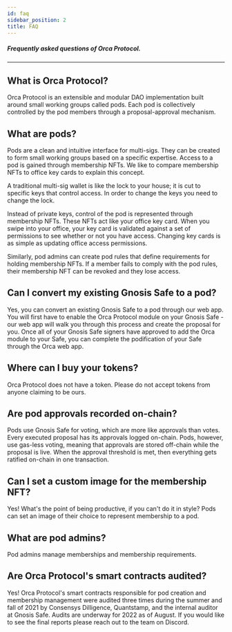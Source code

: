 ```yaml
---
id: faq
sidebar_position: 2
title: FAQ
---
```


##### Frequently asked questions of Orca Protocol.

---

## What is Orca Protocol?
Orca Protocol is an extensible and modular DAO implementation built around small working groups called pods. Each pod is collectively controlled by the pod members through a proposal-approval mechanism.

## What are pods?
Pods are a clean and intuitive interface for multi-sigs. They can be created to form small working groups based on a specific expertise. Access to a pod is gained through membership NFTs. We like to compare membership NFTs to office key cards to explain this concept.

A traditional multi-sig wallet is like the lock to your house; it is cut to specific keys that control access. In order to change the keys you need to change the lock.

Instead of private keys, control of the pod is represented through membership NFTs. These NFTs act like your office key card. When you swipe into your office, your key card is validated against a set of permissions to see whether or not you have access. Changing key cards is as simple as updating office access permissions.

Similarly, pod admins can create pod rules that define requirements for holding membership NFTs. If a member fails to comply with the pod rules, their membership NFT can be revoked and they lose access.

## Can I convert my existing Gnosis Safe to a pod?
Yes, you can convert an existing Gnosis Safe to a pod through our web app. You will first have to enable the Orca Protocol module on your Gnosis Safe - our web app will walk you through this process and create the proposal for you. Once all of your Gnosis Safe signers have approved to add the Orca module to your Safe, you can complete the podification of your Safe through the Orca web app.


## Where can I buy your tokens?
Orca Protocol does not have a token. Please do not accept tokens from anyone claiming to be ours.

## Are pod approvals recorded on-chain?
Pods use Gnosis Safe for voting, which are more like approvals than votes. Every executed proposal has its approvals logged on-chain. Pods, however, use gas-less voting, meaning that approvals are stored off-chain while the proposal is live. When the approval threshold is met, then everything gets ratified on-chain in one transaction.

## Can I set a custom image for the membership NFT?
Yes! What's the point of being productive, if you can't do it in style? Pods can set an image of their choice to represent membership to a pod.

## What are pod admins?
Pod admins manage memberships and membership requirements.

## Are Orca Protocol's smart contracts audited?
Yes! Orca Protocol's smart contracts responsible for pod creation and membership management were audited three times during the summer and fall of 2021 by Consensys Dilligence, Quantstamp, and the internal auditor at Gnosis Safe. Audits are underway for 2022 as of August. If you would like to see the final reports please reach out to the team on Discord.